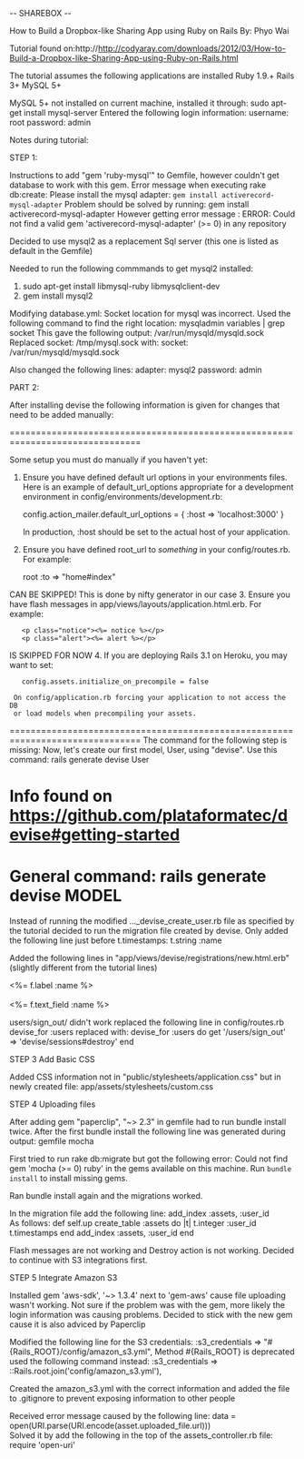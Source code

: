 -- SHAREBOX --

How to Build a Dropbox-like Sharing App using Ruby on Rails
By: Phyo Wai

Tutorial found on:http://http://codyaray.com/downloads/2012/03/How-to-Build-a-Dropbox-like-Sharing-App-using-Ruby-on-Rails.html 

The tutorial assumes the following applications are installed
Ruby 1.9.+
Rails 3+
MySQL 5+

MySQL 5+ not installed on current machine, installed it through:
  sudo apt-get install mysql-server
Entered the following login information:
  username: root
  password: admin

Notes during tutorial:

STEP 1:

Instructions to add "gem 'ruby-mysql'" to Gemfile, however couldn't get database to work with this gem. Error message when executing rake db:create:
  Please install the mysql adapter: `gem install activerecord-mysql-adapter` 
Problem should be solved by running:
gem install activerecord-mysql-adapter
However getting error message :
ERROR:  Could not find a valid gem 'activerecord-mysql-adapter' (>= 0) in any repository

Decided to use mysql2 as a replacement Sql server (this one is listed as default in the Gemfile)

Needed to run the following commmands to get mysql2 installed:
1. sudo apt-get install libmysql-ruby libmysqlclient-dev
2. gem install mysql2

Modifying database.yml:
Socket location for mysql was incorrect. Used the following command to find the right location:
  mysqladmin variables | grep socket
This gave the following output: /var/run/mysqld/mysqld.sock
Replaced socket: /tmp/mysql.sock with:
  socket:  /var/run/mysqld/mysqld.sock

Also changed the following lines:
  adapter: mysql2
  password: admin

PART 2:

After installing devise the following information is given for changes that need to be added manually:

===============================================================================

Some setup you must do manually if you haven't yet:

  1. Ensure you have defined default url options in your environments files. Here 
     is an example of default_url_options appropriate for a development environment 
     in config/environments/development.rb:

       config.action_mailer.default_url_options = { :host => 'localhost:3000' }

     In production, :host should be set to the actual host of your application.

  2. Ensure you have defined root_url to *something* in your config/routes.rb.
     For example:

       root :to => "home#index"

CAN BE SKIPPED! This is done by nifty generator in our case
  3. Ensure you have flash messages in app/views/layouts/application.html.erb.
     For example:

       <p class="notice"><%= notice %></p>
       <p class="alert"><%= alert %></p>

IS SKIPPED FOR NOW
  4. If you are deploying Rails 3.1 on Heroku, you may want to set:

       config.assets.initialize_on_precompile = false

     On config/application.rb forcing your application to not access the DB
     or load models when precompiling your assets.

===============================================================================
The command for the following step is missing:
	Now, let's create our first model, User, using "devise".
Use this command:
	rails generate devise User

# Info found on https://github.com/plataformatec/devise#getting-started
# General command: rails generate devise MODEL

Instead of running the modified ..._devise_create_user.rb file as specified by the tutorial decided to run the migration file created by devise. Only added the following line just before t.timestamps:
	t.string :name

  Added the following lines in "app/views/devise/registrations/new.html.erb" (slightly different from the tutorial lines)
    <div><%= f.label :name %><br />  
  <%= f.text_field :name %></div>

  users/sign_out/ didn't work replaced the following line in config/routes.rb
    devise_for :users
  replaced with:
    devise_for :users do get '/users/sign_out' => 'devise/sessions#destroy' end

  STEP 3 Add Basic CSS
  
  Added CSS information not in "public/stylesheets/application.css" but in newly created file:
   app/assets/stylesheets/custom.css

  STEP 4 Uploading files

  After adding gem "paperclip", "~> 2.3" in gemfile had to run bundle install twice. After the first bundle install the following line was generated during output:
     gemfile  mocha

First tried to run rake db:migrate but got the following error:
  Could not find gem 'mocha (>= 0) ruby' in the gems available on this machine.
  Run `bundle install` to install missing gems.

Ran bundle install again and the migrations worked.

In the migration file add the following line:
  add_index :assets, :user_id  
As follows:
  def self.up
    create_table :assets do |t|
      t.integer :user_id
      t.timestamps
    end
    add_index :assets, :user_id
  end

  Flash messages are not working and Destroy action is not working. Decided to continue with S3 integrations first.
  
  STEP 5 Integrate Amazon S3

  Installed gem 'aws-sdk', '~> 1.3.4' next to 'gem-aws' cause file uploading wasn't working. Not sure if the problem was with the gem, more likely the login information was causing problems. Decided to stick with the new gem cause it is also adviced by Paperclip

  Modified the following line for the S3 credentials:
    :s3_credentials => "#{Rails_ROOT}/config/amazon_s3.yml", 
  Method #{Rails_ROOT} is deprecated used the following command instead:
    :s3_credentials => ::Rails.root.join('config/amazon_s3.yml'),

  Created the amazon_s3.yml with the correct information and added the file to .gitignore to prevent exposing information to other people

  Received error message caused by the following line:
      data = open(URI.parse(URI.encode(asset.uploaded_file.url)))  
  Solved it by add the following in the top of the assets_controller.rb file:
      require 'open-uri'
  
 






